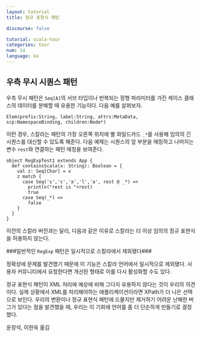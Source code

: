 ```yaml
---
layout: tutorial
title: 정규 표현식 패턴

discourse: false

tutorial: scala-tour
categories: tour
num: 14
language: ko
---
```


## 우측 무시 시퀀스 패턴 ##

우측 무시 패턴은 `Seq[A]`의 서브 타입이나 반복되는 정형 파라미터를 가진 케이스 클래스의 데이터를 분해할 때 유용한 기능이다. 다음 예를 살펴보자.

    Elem(prefix:String, label:String, attrs:MetaData, scp:NamespaceBinding, children:Node*)

이런 경우, 스칼라는 패턴의 가장 오른쪽 위치에 별 와일드카드 `_*`를 사용해 임의의 긴 시퀀스를 대신할 수 있도록 해준다.
다음 예제는 시퀀스의 앞 부분을 매칭하고 나머지는 변수 `rest`와 연결하는 패턴 매칭을 보여준다.

    object RegExpTest1 extends App {
      def containsScala(x: String): Boolean = {
        val z: Seq[Char] = x
        z match {
          case Seq('s','c','a','l','a', rest @ _*) =>
            println("rest is "+rest)
            true
          case Seq(_*) =>
            false
        }
      }
    }

이전의 스칼라 버전과는 달리, 다음과 같은 이유로 스칼라는 더 이상 임의의 정규 표현식을 허용하지 않는다.

###일반적인 `RegExp` 패턴은 일시적으로 스칼라에서 제외됐다###

정확성에 문제를 발견했기 때문에 이 기능은 스칼라 언어에서 일시적으로 제외됐다. 사용자 커뮤니티에서 요청한다면 개선된 형태로 이를 다시 활성화할 수도 있다.

정규 표현식 패턴이 XML 처리에 예상에 비해 그다지 유용하지 않다는 것이 우리의 의견이다. 실제 상황에서 XML를 처리해야하는 애플리케이션이라면 XPath가 더 나은 선택으로 보인다. 우리의 변환이나 정규 표현식 패턴에 드물지만 제거하기 어려운 난해한 버그가 있다는 점을 발견했을 때, 우리는 이 기회에 언어를 좀 더 단순하게 만들기로 결정했다.

윤창석, 이한욱 옮김